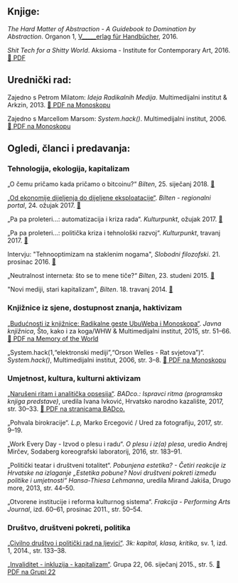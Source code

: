 <!--
.. title: Bibliografija
.. slug: txt
-->

## Knjige:

*The Hard Matter of Abstraction - A Guidebook to Domination by
Abstraction*. Organon 1, [V\_\_\_\_\_erlag für Handbücher](http://www.verlagfürhandbücher.de/thehardmatterofabstraction/index.php?1110), 2016.

*Shit Tech for a Shitty World*. Aksioma - Institute for Contemporary Art, 2016. [🔗 PDF](http://aksioma.org/Tomislav-Medak-Shit-Tech-for-a)

## Urednički rad:

Zajedno s Petrom Milatom: *Ideja Radikalnih Medija*. Multimedijalni
institut & Arkzin, 2013. [🔗 PDF na Monoskopu](https://monoskop.org/images/0/09/Medak_Tomislav_Milat_Petar_eds_Idea_of_Radical_Media.pdf)

Zajedno s Marcellom Marsom: *System.hack()*. Multimedijalni institut,
2006. [🔗 PDF na Monoskopu](https://monoskop.org/images/f/fd/System.hack_catalogue.pdf/)

## Ogledi, članci i predavanja:

### Tehnologija, ekologija, kapitalizam

„O čemu pričamo kada pričamo o bitcoinu?“ *Bilten*, 25. siječanj 2018. [🔗](http://www.bilten.org/?p=21983)

[„Od ekonomije dijeljenja do dijeljene eksploatacije“](/hr/eksploatacija/). *Bilten -
regionalni portal*, 24. ožujak 2017. [🔗](http://www.bilten.org/?p=17570)

„Pa pa proleteri...: automatizacija i kriza rada“. *Kulturpunkt*,
ožujak 2017. [🔗](http://www.kulturpunkt.hr/content/pa-pa-proleteri-automatizacija-i-kriza-rada)

„Pa pa proleteri...: politička kriza i tehnološki razvoj“.
*Kulturpunkt*, travanj 2017. [🔗](http://www.kulturpunkt.hr/content/pa-pa-proleteri-politicka-kriza-i-tehnoloski-razvoj)

Intervju: "Tehnooptimizam na staklenim nogama", *Slobodni filozofski*. 21. prosinac 2016. [🔗](http://slobodnifilozofski.com/2016/12/tehnooptimizam-staklenim-nogama.html)

„Neutralnost interneta: što se to mene tiče?“ *Bilten*, 23. studeni
2015. [🔗](http://www.bilten.org/?p=10225)

"Novi mediji, stari kapitalizam", *Bilten*. 18. travanj 2014. [🔗](http://www.bilten.org/?p=514)

### Knjižnice iz sjene, dostupnost znanja, haktivizam

[„Budućnosti iz knjižnice: Radikalne geste UbuWeba i Monoskopa“](/hr/ubu_monoskop/). *Javna
knjižnica*, Što, kako i za koga/WHW & Multimedijalni institut, 2015,
str. 51–66. [🔗 PDF na Memory of the World](http://library.memoryoftheworld.org/b/Fs5CQa5xtzBrKZmI08Q41fQZOr4lAadL5_GsqfHiDgV4w-iC)

„System.hack(1,“elektronski mediji”,“Orson Welles - Rat svjetova”)“.
*System.hack()*, Multimedijalni institut, 2006, str. 3–8. [🔗 PDF na Monoskopu](https://monoskop.org/images/f/fd/System.hack_catalogue.pdf/)

### Umjetnost, kultura, kulturni aktivizam

[„Narušeni ritam i analitička opsesija“](/hr/ritam/). *BADco.: Ispravci ritma
(programska knjiga predstave)*, uredila Ivana Ivković, Hrvatsko narodno
kazalište, 2017, str. 30–33. [🔗 PDF na stranicama BADco.](http://badco.hr/media/uploads/ispravci_ritma_tomislav_medak.pdf)

„Pohvala birokracije“. *L.p,* Marko Ercegović / Ured za fotografiju,
2017, str. 9–19.

„Work Every Day - Izvod o plesu i radu“. *O plesu i iz(a) plesa*, uredio
Andrej Mirčev, Sodaberg koreografski laboratorij, 2016, str. 183–91.

„Politički teatar i društveni totalitet“. *Pobunjena estetika? - Četiri
reakcije iz Hrvatske na izlaganje „Estetika pobune? Novi društveni
pokreti između politike i umjetnosti“ Hansa-Thiesa Lehmanna*, uredila
Mirand Jakiša, Drugo more, 2013, str. 44–50.

„Otvorene institucije i reforma kulturnog sistema“. *Frakcija -
Performing Arts Journal*, izd. 60–61, prosinac 2011., str. 50–54.

### Društvo, društveni pokreti, politika

[„Civilno društvo i politički rad na ljevici“](/hr/ljevica/). *3k: kapital, klasa,
kritika*, sv. 1, izd. 1, 2014., str. 133–38.

[„Invaliditet - inkluzija - kapitalizam“](/hr/invaliditet/). Grupa 22, 06. siječanj 2015.,
str. 5. [🔗 PDF na Grupi 22](http://www.grupa22.hr/invaliditet-inkluzija-kapitalizam/)

